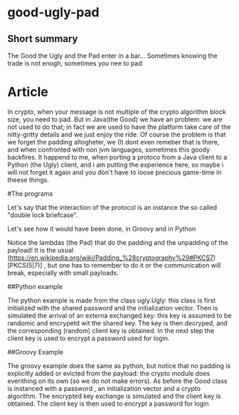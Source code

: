 # good-ugly-pad
## Short summary
The Good the Ugly and the Pad enter in a bar...
Sometimes knowing the trade is not enogh, sometimes you nee to pad

# Article

In crypto, when your message is not multiple of the crypto algorithm block size, you need to pad. But in Java(the Good) we have an problem: we are not used to do that; in fact we are used to have the platform take care of the nitty-gritty details and we just enjoy the ride. Of course the problem is that we forget the padding altogheter, we (I) dont even remeber that is there, and when confronted with non jvm languages, sometimes this goody backfires. It happend to me, when porting a protoco from a Java client to a Python (the Ugly) client, and i am putting the experience here, so maybe i will not forget it again and you don't have to loose precious game-time in theese things.

#The programs

Let's say that the interaction of the protocol is an instance the so called "double lock briefcase".

Let's see how it would have been done, in Groovy and in Python

Notice the lambdas (the Pad) that do the padding and the unpadding of the payload! It is the usual (https://en.wikipedia.org/wiki/Padding_%28cryptography%29#PKCS7) [PKCS(5|7)] , but one has to remember to do it or the communication will break, especially with small payloads.

##Python example

The python example is made from the class ugly.Ugly: this class is first initialized with the shared password and the
initialization vector. Then is simulated the arrival of an externa exchanged key: this key is assumed to be randomic and encrypetd wit the shared key. The key is then decryped, and the corresponding (random) client key is obtained.
In the next step the client key is used to encrypt a password used for login.

##Groovy Example

The groovy example does the same as python, but notice that no padding is explicitly added or evicted from the payload: the crypto module does everithing on its own (so we do not make errors). As before the Good class is instanced with a password , an initialization vector and a crypto algorithm. The encrypted key exchange is simulated and the client key is obtained. The client key is then used to encrypt a password for login
